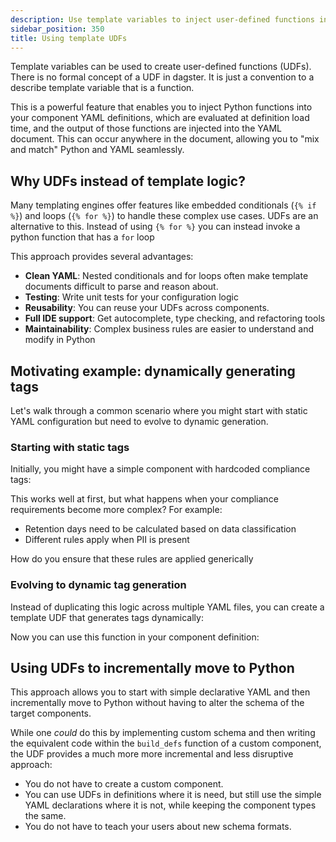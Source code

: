 ```yaml
---
description: Use template variables to inject user-defined functions into component definitions.
sidebar_position: 350
title: Using template UDFs 
---
```


Template variables can be used to create user-defined functions (UDFs). There is no formal concept of a UDF in dagster. It is just a convention to a describe template variable that is a function.

This is a powerful feature that enables you to inject Python functions into your component YAML definitions, which are evaluated at definition load time, and the output of those functions are injected into the YAML document. This can occur anywhere in the document, allowing you to "mix and match" Python and YAML
seamlessly.

## Why UDFs instead of template logic?

Many templating engines offer features like embedded conditionals (`{% if %}`) and loops (`{% for %}`) to handle these complex use cases. UDFs are an alternative to this. Instead of using `{% for %}` you can instead invoke a python function that has a `for` loop

This approach provides several advantages:

- **Clean YAML**: Nested conditionals and for loops often make template documents difficult to parse and reason about.
- **Testing**: Write unit tests for your configuration logic
- **Reusability**: You can reuse your UDFs across components.
- **Full IDE support**: Get autocomplete, type checking, and refactoring tools
- **Maintainability**: Complex business rules are easier to understand and modify in Python

## Motivating example: dynamically generating tags

Let's walk through a common scenario where you might start with static YAML configuration but need to evolve to dynamic generation.

### Starting with static tags

Initially, you might have a simple component with hardcoded compliance tags:

<CodeExample
  path="docs_snippets/docs_snippets/guides/components/using-template-variables/static_defs.yaml"
  language="yaml"
  title="static_defs.yaml"
/>

This works well at first, but what happens when your compliance requirements become more complex? For example:

- Retention days need to be calculated based on data classification
- Different rules apply when PII is present

How do you ensure that these rules are applied generically 

### Evolving to dynamic tag generation

Instead of duplicating this logic across multiple YAML files, you can create a template UDF that generates tags dynamically:

<CodeExample
  path="docs_snippets/docs_snippets/guides/components/using-template-variables/template_udfs.py"
  language="python"
  title="template_vars.py"
/>

Now you can use this function in your component definition:

<CodeExample
  path="docs_snippets/docs_snippets/guides/components/using-template-variables/dynamic_defs.yaml"
  language="yaml"
  title="dynamic_defs.yaml"
/>

## Using UDFs to incrementally move to Python

This approach allows you to start with simple declarative YAML and then incrementally move to Python without having to alter the schema of the target components.

While one *could* do this by implementing custom schema and then writing the equivalent code within the `build_defs` function of a custom component, the UDF provides a much more more incremental and less disruptive approach:

* You do not have to create a custom component.
* You can use UDFs in definitions where it is need, but still use the simple YAML declarations where it is not, while keeping the component types the same.
* You do not have to teach your users about new schema formats.